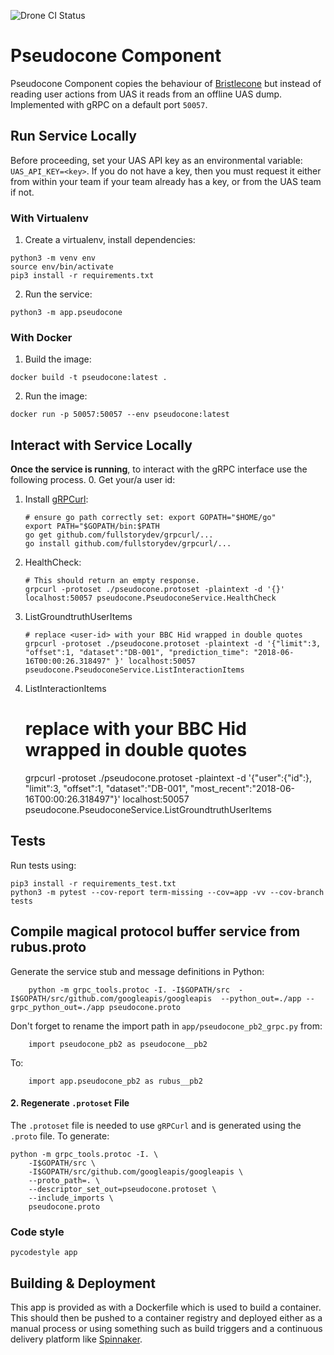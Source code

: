 ![Drone CI Status](http://drone.connected-data.tools.bbc.co.uk/api/badges/bbc/connected-data-pseudocone/status.svg)

# Pseudocone Component

Pseudocone Component copies the behaviour of [Bristlecone](https://github.com/bbc/connected-data-bristlecone) but instead of reading user actions from UAS it reads from an offline UAS dump. Implemented with gRPC on a default port `50057`.

## Run Service Locally
Before proceeding, set your UAS API key as an environmental variable: `UAS_API_KEY=<key>`. If you do not have a key, then you must request it either from within your team if your team already has a key, or from the UAS team if not.
### With Virtualenv

1. Create a virtualenv, install dependencies:
```
python3 -m venv env
source env/bin/activate
pip3 install -r requirements.txt
```

2. Run the service:
```
python3 -m app.pseudocone
```

### With Docker
1. Build the image:
```
docker build -t pseudocone:latest .
```

2. Run the image:
```
docker run -p 50057:50057 --env pseudocone:latest
```

## Interact with Service Locally
**Once the service is running**, to interact with the gRPC interface use the following process.
0. Get your/a user id:

1. Install [gRPCurl](https://github.com/fullstorydev/grpcurl):
    ```
    # ensure go path correctly set: export GOPATH="$HOME/go"
    export PATH="$GOPATH/bin:$PATH
    go get github.com/fullstorydev/grpcurl/...
    go install github.com/fullstorydev/grpcurl/...
    ```
2. HealthCheck:

    ```
    # This should return an empty response.
    grpcurl -protoset ./pseudocone.protoset -plaintext -d '{}' localhost:50057 pseudocone.PseudoconeService.HealthCheck
    ```
3. ListGroundtruthUserItems
    ```
    # replace <user-id> with your BBC Hid wrapped in double quotes
    grpcurl -protoset ./pseudocone.protoset -plaintext -d '{"limit":3, "offset":1, "dataset":"DB-001", "prediction_time": "2018-06-16T00:00:26.318497" }' localhost:50057 pseudocone.PseudoconeService.ListInteractionItems
    ```

4. ListInteractionItems

    # replace <user-id> with your BBC Hid wrapped in double quotes
    grpcurl -protoset ./pseudocone.protoset -plaintext -d '{"user":{"id":<user-id>}, "limit":3, "offset":1, "dataset":"DB-001", "most_recent":"2018-06-16T00:00:26.318497"}' localhost:50057 pseudocone.PseudoconeService.ListGroundtruthUserItems

## Tests
Run tests using:
```
pip3 install -r requirements_test.txt
python3 -m pytest --cov-report term-missing --cov=app -vv --cov-branch tests
```
## Compile magical protocol buffer service from rubus.proto

Generate the service stub and message definitions in Python:

```
    python -m grpc_tools.protoc -I. -I$GOPATH/src  -I$GOPATH/src/github.com/googleapis/googleapis  --python_out=./app --grpc_python_out=./app pseudocone.proto
```

Don't forget to rename the import path in `app/pseudocone_pb2_grpc.py` from:

```
    import pseudocone_pb2 as pseudocone__pb2
```

To:

```
    import app.pseudocone_pb2 as rubus__pb2
```

#### 2. Regenerate `.protoset` File
The `.protoset` file is needed to use `gRPCurl` and is generated using the `.proto` file.
To generate:
```
python -m grpc_tools.protoc -I. \
    -I$GOPATH/src \
    -I$GOPATH/src/github.com/googleapis/googleapis \
    --proto_path=. \
    --descriptor_set_out=pseudocone.protoset \
    --include_imports \
    pseudocone.proto
```

### Code style
```
pycodestyle app
```

## Building & Deployment

This app is provided as with a Dockerfile which is used to build a container.
This should then be pushed to a container registry and deployed either as a
manual process or using something such as build triggers and a continuous
delivery platform like [Spinnaker](https://www.spinnaker.io/).
